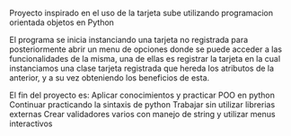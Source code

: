 Proyecto inspirado en el uso de la tarjeta sube utilizando programacion orientada objetos en Python

El programa se inicia instanciando una tarjeta no registrada para posteriormente abrir un menu
de opciones donde se puede acceder a las funcionalidades de la misma, una de ellas es registrar
la tarjeta en la cual instanciamos una clase tarjeta registrada que hereda los atributos de la
anterior, y a su vez obteniendo los beneficios de esta.

El fin del proyecto es:
    Aplicar conocimientos y practicar POO en python
    Continuar practicando la sintaxis de python
    Trabajar sin utilizar librerias externas
    Crear validadores varios con manejo de string y utilizar menus interactivos
    
